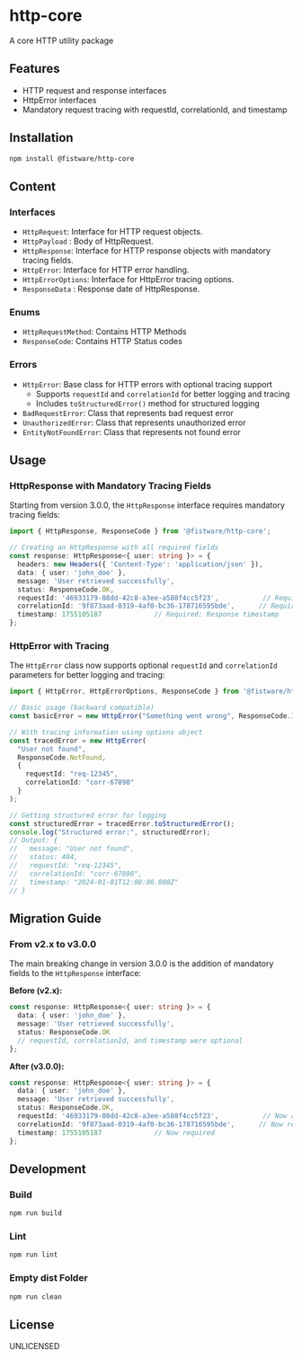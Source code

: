 # http-core

A core HTTP utility package

## Features

- HTTP request and response interfaces
- HttpError interfaces
- Mandatory request tracing with requestId, correlationId, and timestamp

## Installation

```bash
npm install @fistware/http-core
```

## Content

### Interfaces

- `HttpRequest`: Interface for HTTP request objects.
- `HttpPayload` : Body of HttpRequest.
- `HttpResponse`: Interface for HTTP response objects with mandatory tracing fields.
- `HttpError`: Interface for HTTP error handling.
- `HttpErrorOptions`: Interface for HttpError tracing options.
- `ResponseData` : Response date of HttpResponse.

### Enums

- `HttpRequestMethod`: Contains HTTP Methods
- `ResponseCode`: Contains HTTP Status codes

### Errors

- `HttpError`: Base class for HTTP errors with optional tracing support
  - Supports `requestId` and `correlationId` for better logging and tracing
  - Includes `toStructuredError()` method for structured logging
- `BadRequestError`: Class that represents bad request error
- `UnauthorizedError`: Class that represents unauthorized error
- `EntityNotFoundError`: Class that represents not found error

## Usage

### HttpResponse with Mandatory Tracing Fields

Starting from version 3.0.0, the `HttpResponse` interface requires mandatory tracing fields:

```typescript
import { HttpResponse, ResponseCode } from '@fistware/http-core';

// Creating an HttpResponse with all required fields
const response: HttpResponse<{ user: string }> = {
  headers: new Headers({ 'Content-Type': 'application/json' }),
  data: { user: 'john_doe' },
  message: 'User retrieved successfully',
  status: ResponseCode.OK,
  requestId: '46933179-08dd-42c8-a3ee-a588f4cc5f23',           // Required: Unique request identifier
  correlationId: '9f873aad-0319-4af0-bc36-178716595bde',      // Required: Correlation ID for tracing
  timestamp: 1755105187             // Required: Response timestamp
};
```

### HttpError with Tracing

The `HttpError` class now supports optional `requestId` and `correlationId` parameters for better logging and tracing:

```typescript
import { HttpError, HttpErrorOptions, ResponseCode } from '@fistware/http-core';

// Basic usage (backward compatible)
const basicError = new HttpError("Something went wrong", ResponseCode.InternalServerError);

// With tracing information using options object
const tracedError = new HttpError(
  "User not found",
  ResponseCode.NotFound,
  {
    requestId: "req-12345",
    correlationId: "corr-67890"
  }
);

// Getting structured error for logging
const structuredError = tracedError.toStructuredError();
console.log("Structured error:", structuredError);
// Output: {
//   message: "User not found",
//   status: 404,
//   requestId: "req-12345",
//   correlationId: "corr-67890",
//   timestamp: "2024-01-01T12:00:00.000Z"
// }
```

## Migration Guide

### From v2.x to v3.0.0

The main breaking change in version 3.0.0 is the addition of mandatory fields to the `HttpResponse` interface:

**Before (v2.x):**
```typescript
const response: HttpResponse<{ user: string }> = {
  data: { user: 'john_doe' },
  message: 'User retrieved successfully',
  status: ResponseCode.OK
  // requestId, correlationId, and timestamp were optional
};
```

**After (v3.0.0):**
```typescript
const response: HttpResponse<{ user: string }> = {
  data: { user: 'john_doe' },
  message: 'User retrieved successfully',
  status: ResponseCode.OK,
  requestId: '46933179-08dd-42c8-a3ee-a588f4cc5f23',           // Now required
  correlationId: '9f873aad-0319-4af0-bc36-178716595bde',      // Now required
  timestamp: 1755105187             // Now required
};
```

## Development

### Build
```bash
npm run build
```

### Lint
```bash
npm run lint
```

### Empty dist Folder
```bash
npm run clean
```

## License

UNLICENSED